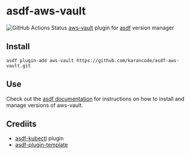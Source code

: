 # asdf-aws-vault
![GitHub Actions Status](https://github.com/karancode/asdf-aws-vault/workflows/Main%20workflow/badge.svg?branch=main)
[aws-vault](https://github.com/99designs/aws-vault) plugin for [asdf](https://github.com/asdf-vm/asdf) version manager

## Install

```
asdf plugin-add aws-vault https://github.com/karancode/asdf-aws-vault.git
```

## Use

Check out the [asdf documentation](https://asdf-vm.com/#/core-manage-versions?id=install-version) for instructions on how to install and manage versions of aws-vault.

## Crediits

- [asdf-kubectl](https://github.com/asdf-community/asdf-kubectl) plugin
- [asdf-plugin-template](https://github.com/asdf-vm/asdf-plugin-template)
